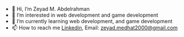 - 👋 Hi, I’m Zeyad M. Abdelrahman
- 👀 I’m interested in web development and game development
- 🌱 I’m currently learning web development, and game development
- 📫 How to reach me [Linkedin](https://www.linkedin.com/in/zeyad-m-saber-69a9491a3), Email: <zeyad.medhat2000@gmail.com>

<!---
GentNW/GentNW is a ✨ special ✨ repository because its `README.md` (this file) appears on your GitHub profile.
You can click the Preview link to take a look at your changes.
--->
